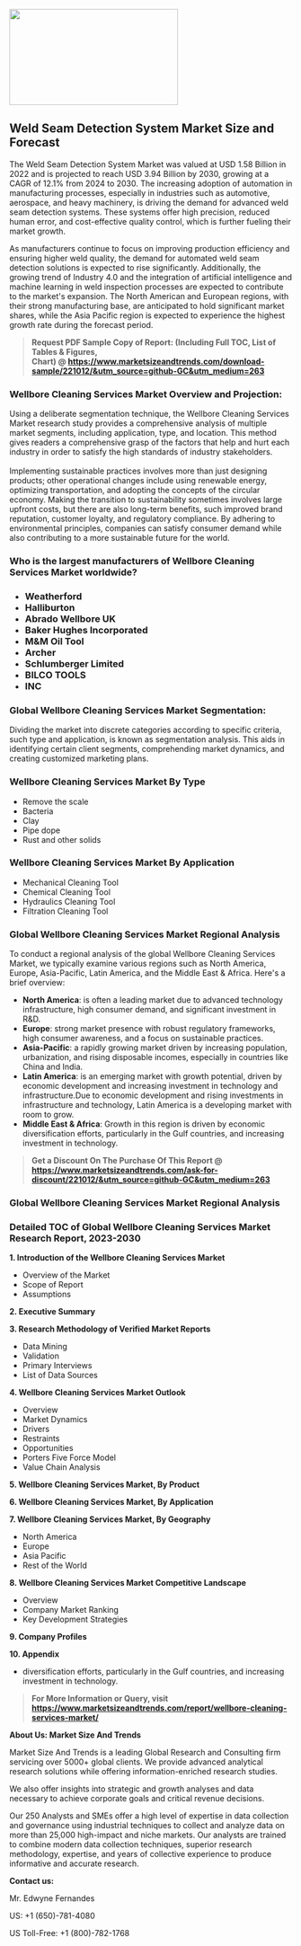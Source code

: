 <p><img class="alignnone size-medium wp-image-20088" src="https://ffe5etoiles.com/wp-content/uploads/2024/12/MST1-300x171.png" alt="" width="300" height="171" /></p><h2>Weld Seam Detection System Market Size and Forecast</h2><p>The Weld Seam Detection System Market was valued at USD 1.58 Billion in 2022 and is projected to reach USD 3.94 Billion by 2030, growing at a CAGR of 12.1% from 2024 to 2030. The increasing adoption of automation in manufacturing processes, especially in industries such as automotive, aerospace, and heavy machinery, is driving the demand for advanced weld seam detection systems. These systems offer high precision, reduced human error, and cost-effective quality control, which is further fueling their market growth.</p><p>As manufacturers continue to focus on improving production efficiency and ensuring higher weld quality, the demand for automated weld seam detection solutions is expected to rise significantly. Additionally, the growing trend of Industry 4.0 and the integration of artificial intelligence and machine learning in weld inspection processes are expected to contribute to the market's expansion. The North American and European regions, with their strong manufacturing base, are anticipated to hold significant market shares, while the Asia Pacific region is expected to experience the highest growth rate during the forecast period.</p></p><blockquote id="" class=""><strong>Request PDF Sample Copy of Report: (Including Full TOC, List of Tables &amp; Figures, Chart)&nbsp;@&nbsp;<strong><a href="https://www.marketsizeandtrends.com/download-sample/221012/&utm_source=github-GC&utm_medium=263" target="_blank">https://www.marketsizeandtrends.com/download-sample/221012/&utm_source=github-GC&utm_medium=263</a></strong></strong></blockquote><h3 id="" class="">Wellbore Cleaning Services Market&nbsp;Overview and Projection:</h3><p id="" class="">Using a deliberate segmentation technique, the Wellbore Cleaning Services Market research study provides a comprehensive analysis of multiple market segments, including application, type, and location. This method gives readers a comprehensive grasp of the factors that help and hurt each industry in order to satisfy the high standards of industry stakeholders. <br /> <br />Implementing sustainable practices involves more than just designing products; other operational changes include using renewable energy, optimizing transportation, and adopting the concepts of the circular economy. Making the transition to sustainability sometimes involves large upfront costs, but there are also long-term benefits, such improved brand reputation, customer loyalty, and regulatory compliance. By adhering to environmental principles, companies can satisfy consumer demand while also contributing to a more sustainable future for the world.</p><h3 id="" class="">Who is the largest manufacturers of&nbsp;Wellbore Cleaning Services Market worldwide?</h3><h3 class=""><p><ul><li>Weatherford </li><li> Halliburton </li><li> Abrado Wellbore UK </li><li> Baker Hughes Incorporated </li><li> M&M Oil Tool </li><li> Archer </li><li> Schlumberger Limited </li><li> BILCO TOOLS </li><li> INC</li></ul></p></h3><h3 id="" class="">Global&nbsp;Wellbore Cleaning Services Market Segmentation:</h3><p id="" class="">Dividing the market into discrete categories according to specific criteria, such type and application, is known as segmentation analysis. This aids in identifying certain client segments, comprehending market dynamics, and creating customized marketing plans.</p><h3 id="" class="">Wellbore Cleaning Services Market&nbsp;By Type</h3><p><p><ul><li>Remove the scale</li><li> Bacteria</li><li> Clay</li><li> Pipe dope</li><li> Rust and other solids</p></li></ul></p></p><h3 id="" class="">Wellbore Cleaning Services Market&nbsp;By Application</h3><p class=""><p><ul><li>Mechanical Cleaning Tool</li><li> Chemical Cleaning Tool</li><li> Hydraulics Cleaning Tool</li><li> Filtration Cleaning Tool</li></ul></p></p><h3 id="" class="">Global Wellbore Cleaning Services Market Regional Analysis</h3><p id="" class="">To conduct a regional analysis of the global Wellbore Cleaning Services Market, we typically examine various regions such as North America, Europe, Asia-Pacific, Latin America, and the Middle East &amp; Africa. Here's a brief overview:</p><ul><li><strong>North America</strong>: is often a leading market due to advanced technology infrastructure, high consumer demand, and significant investment in R&amp;D.</li><li><strong>Europe</strong>: strong market presence with robust regulatory frameworks, high consumer awareness, and a focus on sustainable practices.</li><li><strong>Asia-Pacific</strong>: a rapidly growing market driven by increasing population, urbanization, and rising disposable incomes, especially in countries like China and India.</li><li><strong>Latin America</strong>: is an emerging market with growth potential, driven by economic development and increasing investment in technology and infrastructure.Due to economic development and rising investments in infrastructure and technology, Latin America is a developing market with room to grow.</li><li><strong>Middle East &amp; Africa</strong>: Growth in this region is driven by economic diversification efforts, particularly in the Gulf countries, and increasing investment in technology.</li></ul><blockquote id="" class=""><strong>Get a Discount On The Purchase Of This Report @ <strong><a href="https://www.marketsizeandtrends.com/ask-for-discount/221012/&utm_source=github-GC&utm_medium=263" target="_blank">https://www.marketsizeandtrends.com/ask-for-discount/221012/&utm_source=github-GC&utm_medium=263</a></strong></strong></blockquote><h3 id="" class="">Global Wellbore Cleaning Services Market Regional Analysis</h3><h3 id="" class="">Detailed TOC of Global Wellbore Cleaning Services Market Research Report, 2023-2030</h3><p id="" class=""><strong>1. Introduction of the Wellbore Cleaning Services Market</strong></p><ul><li>Overview of the Market</li><li>Scope of Report</li><li>Assumptions</li></ul><p id="" class=""><strong>2. Executive Summary</strong></p><p id="" class=""><strong>3. Research Methodology of Verified Market Reports</strong></p><ul><li>Data Mining</li><li>Validation</li><li>Primary Interviews</li><li>List of Data Sources</li></ul><p id="" class=""><strong>4. Wellbore Cleaning Services Market Outlook</strong></p><ul><li>Overview</li><li>Market Dynamics</li><li>Drivers</li><li>Restraints</li><li>Opportunities</li><li>Porters Five Force Model</li><li>Value Chain Analysis</li></ul><p id="" class=""><strong>5. Wellbore Cleaning Services Market, By Product</strong></p><p id="" class=""><strong>6. Wellbore Cleaning Services Market, By Application</strong></p><p id="" class=""><strong>7. Wellbore Cleaning Services Market, By Geography</strong></p><ul><li>North America</li><li>Europe</li><li>Asia Pacific</li><li>Rest of the World</li></ul><p id="" class=""><strong>8. Wellbore Cleaning Services Market Competitive Landscape</strong></p><ul><li>Overview</li><li>Company Market Ranking</li><li>Key Development Strategies</li></ul><p id="" class=""><strong>9. Company Profiles</strong></p><p id="" class=""><strong>10. Appendix</strong></p><ul><li>diversification efforts, particularly in the Gulf countries, and increasing investment in technology.</li></ul><blockquote id="" class=""><strong>For More Information or Query, visit <strong><strong><a href="https://www.marketsizeandtrends.com/report/wellbore-cleaning-services-market/" target="_blank">https://www.marketsizeandtrends.com/report/wellbore-cleaning-services-market/</a></strong></strong></strong></blockquote><p id="" class=""><strong>About Us: Market Size And Trends</strong></p><p id="" class="">Market Size And Trends is a leading Global Research and Consulting firm servicing over 5000+ global clients. We provide advanced analytical research solutions while offering information-enriched research studies.</p><p id="" class="">We also offer insights into strategic and growth analyses and data necessary to achieve corporate goals and critical revenue decisions.</p><p id="" class="">Our 250 Analysts and SMEs offer a high level of expertise in data collection and governance using industrial techniques to collect and analyze data on more than 25,000 high-impact and niche markets. Our analysts are trained to combine modern data collection techniques, superior research methodology, expertise, and years of collective experience to produce informative and accurate research.</p><p id="" class=""><strong>Contact us:</strong></p><p id="" class="">Mr. Edwyne Fernandes</p><p id="" class="">US: +1 (650)-781-4080</p><p id="" class="">US Toll-Free: +1 (800)-782-1768</p>
